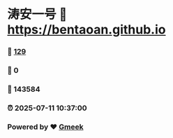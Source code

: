 # 涛安一号 :link: https://bentaoan.github.io 
### :page_facing_up: [129](https://bentaoan.github.io/tag.html) 
### :speech_balloon: 0 
### :hibiscus: 143584 
### :alarm_clock: 2025-07-11 10:37:00 
### Powered by :heart: [Gmeek](https://github.com/Meekdai/Gmeek)
